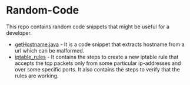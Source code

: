 # Random-Code
This repo contains random code snippets that might be useful for a developer.

* [getHostname.java](https://github.com/97arushisharma/Random-Code/blob/master/getHostname.java) - It is a code snippet that extracts hostname from a url which can be malformed.
* [iptable_rules]() - It contains the steps to create a new iptable rule that accepts the tcp packets only from some particular ip-addresses and over some specific ports. It also contains the steps to verify that the rules are working.

